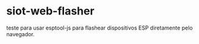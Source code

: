 # siot-web-flasher
 teste para usar esptool-js para flashear dispositivos ESP diretamente pelo navegador.
